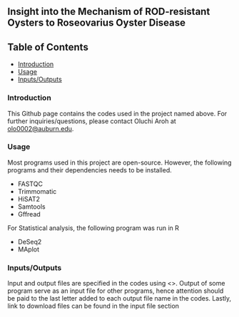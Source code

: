 ## Insight into the Mechanism of ROD-resistant Oysters to Roseovarius Oyster Disease ##

## Table of Contents

   * [Introduction](#introduction)
   * [Usage](#usage)
   * [Inputs/Outputs](#Inputs/Outputs)
   
 ### Introduction ###
 
 This Github page contains the codes used in the project named above. 
 For further inquiries/questions, please contact Oluchi Aroh at olo0002@auburn.edu.
 
 ### Usage ### 
 
 Most programs used in this project are open-source. However, the following programs and their dependencies needs to be installed.
 
 + FASTQC        
 + Trimmomatic    
 + HiSAT2         
 + Samtools       
 + Gffread 

For Statistical analysis, the following program was run in R

 + DeSeq2
 + MAplot
 
 ### Inputs/Outputs ###
 
Input and output files are specified in the codes using <>. Output of some program serve as an input file for other programs, hence attention should be paid to the last letter added to each output file name in the codes. Lastly, link to download files can be found in the input file section
 
